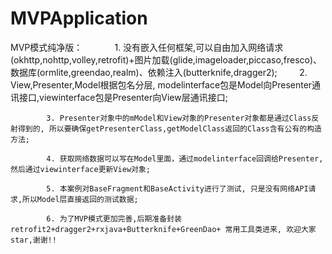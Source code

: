 # MVPApplication
MVP模式纯净版：
             1. 没有嵌入任何框架,可以自由加入网络请求(okhttp,nohttp,volley,retrofit)+图片加载(glide,imageloader,piccaso,fresco)、数据库(ormlite,greendao,realm)、依赖注入(butterknife,dragger2);
         
            2. View,Presenter,Model根据包名分层, modelinterface包是Model向Presenter通讯接口,viewinterface包是Presenter向View层通讯接口;
            
            3. Presenter对象中的mModel和View对象的Presenter对象都是通过Class反射得到的, 所以要确保getPresenterClass,getModelClass返回的Class含有公有的构造方法;
            
            4. 获取网络数据可以写在Model里面，通过modelinterface回调给Presenter,然后通过viewinterface更新View对象;
             
            5. 本案例对BaseFragment和BaseActivity进行了测试, 只是没有网络API请求,所以Model层直接返回的测试数据;
            
            6. 为了MVP模式更加完善,后期准备封装retrofit2+dragger2+rxjava+Butterknife+GreenDao+ 常用工具类进来, 欢迎大家star,谢谢!!
